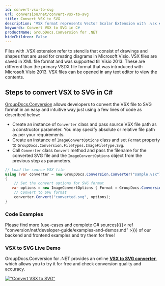 ```yaml
---
id: convert-vsx-to-svg
url: conversion/net/convert-vsx-to-svg
title: Convert VSX to SVG
description: "VSX format represents Vector Scalar Extension with .vsx extension. Learn how to convert VSX to SVG file programmatically in C# language using GroupDocs.Conversion for .NET library."
keywords: Convert VSX to SVG in C#
productName: GroupDocs.Conversion for .NET
hideChildren: False
---
```


Files with .VSX extension refer to stencils that consist of drawings and shapes that are used for creating diagrams in Microsoft Visio. VSX files are saved in XML file format and was supported till Visio 2013. These are different than the primary VSDX file format that was introduced with Microsoft Visio 2013. VSX files can be opened in any text editor to view the contents.

## Steps to convert VSX to SVG in C#

[GroupDocs.Conversion](https://products.groupdocs.com/conversion/net) allows developers to convert the VSX file to SVG format in an easy and intuitive way just using a few lines of code as described below:

* Create an instance of `Converter` class and pass source VSX file path as a constructor parameter. You may specify absolute or relative file path as per your requirements. 
* Create an instance of `ImageConvertOptions` class and set `Format` property to `GroupDocs.Conversion.FileTypes.ImageFileType.Svg`.
* Call `Converter` class `Convert` method and pass the filename for the converted SVG file and the `ImageConvertOptions` object from the previous step as parameters.

```csharp
// Load the source VSX file
using (var converter = new GroupDocs.Conversion.Converter("sample.vsx"))
{
    // Set the convert options for SVG format
   var options = new ImageConvertOptions { Format = GroupDocs.Conversion.FileTypes.ImageFileType.Svg };
    // Convert to SVG format
    converter.Convert("converted.svg", options);
}
```

### Code Examples

Please find more [use-cases and complete C# sources]({{< ref "conversion/net/developer-guide/examples-and-demos.md" >}}) of our backend and frontend examples and try them for free!

### VSX to SVG Live Demo

GroupDocs.Conversion for .NET provides an online [**VSX to SVG converter**](https://products.groupdocs.app/conversion/vsx-to-svg), which allows you to try it for free and check conversion quality and accuracy.

[!["Convert VSX to SVG"](conversion/net/images/convert-to-svg/convert-vsx-to-svg.png)](https://products.groupdocs.app/conversion/vsx-to-svg)